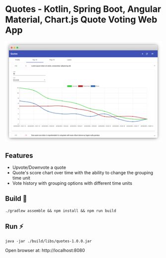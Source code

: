 # Quotes - Kotlin, Spring Boot, Angular Material, Chart.js Quote Voting Web App
![](./docs/screenshot.png?)
## Features
- Upvote/Downvote a quote
- Quote's score chart over time with the ability to change the grouping time unit
- Vote history with grouping options with different time units
## Build 🔨
```shell
./gradlew assemble && npm install && npm run build
```
## Run ⚡️
```shell
java -jar ./build/libs/quotes-1.0.0.jar
```
Open browser at: http://localhost:8080
